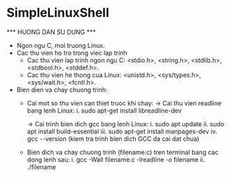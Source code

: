 # SimpleLinuxShell

*** HUONG DAN SU DUNG ***

- Ngon ngu C, moi truong Linux.
- Cac thu vien ho tro trong viec lap trinh
  * Cac thu vien lap trinh ngon ngu C: <stdio.h>, <string.h>, <stdlib.h>, <stdbool.h>, <stddef.h>.
  * Cac thu vien he thong cua Linux: <unistd.h>, <sys/types.h>, <sys/wait.h>, <fcntl.h>.
- Bien dien va chay chuong trinh:
  * Cai mot so thu vien can thiet truoc khi chay:
    -> Cai thu vien readline bang lenh Linux:
       i.    sudo apt-get install libreadline-dev

    -> Cai trinh bien dich gcc bang lenh Linux:
       i.    sudo apt update
       ii.   sudo apt install build-essential
       iii.  sudo apt-get install manpages-dev
       iv.   gcc --version (kiem tra trinh bien dich GCC da cai dat chua)

  * Bien dich va chay chuong trinh (filename.c) tren terminal bang cac dong lenh sau:
       i.    gcc -Wall filename.c -lreadline -o filename
       ii.   ./filename
